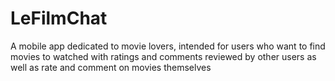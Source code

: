 # LeFilmChat
A mobile app dedicated to movie lovers, intended for users who want to find movies to watched with ratings and comments reviewed by other users as well as rate and comment on movies themselves
